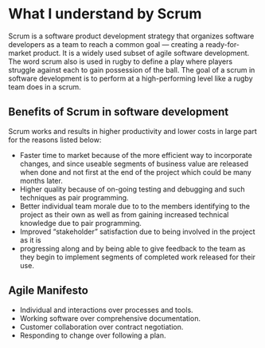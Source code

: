 # What I understand by Scrum

Scrum is a software product development strategy that organizes software developers as a team to reach a common goal — creating a ready-for-market product. It is a widely used subset of agile software development.
The word scrum also is used in rugby to define a play where players struggle against each to gain possession of the ball. The goal of a scrum in software development is to perform at a high-performing level like a rugby team does in a scrum.

## Benefits of Scrum in software development

Scrum works and results in higher productivity and lower costs in large part for the reasons listed below:

* Faster time to market because of the more efficient way to incorporate changes, and since useable segments of business value are released when done and not first at the end of the project which could be many months later.
* Higher quality because of on-going testing and debugging and such techniques as pair programming.
* Better individual team morale due to to the members identifying to the project as their own as well as from gaining increased technical knowledge due to pair programming.
* Improved “stakeholder” satisfaction due to being involved in the project as it is
* progressing along and by being able to give feedback to the team as they begin to
implement segments of completed work released for their use.

## Agile Manifesto

* Individual and interactions over processes and tools.
* Working software over comprehensive documentation.
* Customer collaboration over contract negotiation.
* Responding to change over following a plan.
